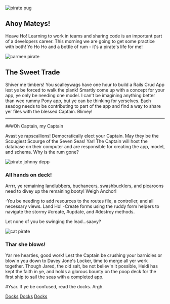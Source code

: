 ![pirate pug](http://i.giphy.com/26BRHK4RwGJZGKVhK.gif)

## Ahoy Mateys!

Heave Ho! Learning to work in teams and sharing code is an important part of a developers career. This morning we are going to get some practice with both! Yo Ho Ho and a bottle of rum - it's a pirate's life for me!

![carmen pirate](http://i.giphy.com/3o6Ztmv90JW3yyXMmA.gif)

## The Sweet Trade
Shiver me timbers! You scalleywags have one hour to build a Rails Crud App lest ye be forced to walk the plank! Smartly come up with a concept for your app, ye only be needing one model. I can't be imagining anything better than wee rummy Pony app, but ye can be thinking for yerselves. Each seadog needs to be contributing to part of the app and find a way to share yer files with the blessed Captain. Blimey!

*************

###Oh Captain, my Captain

Avast ye rapscallions! Democratically elect your Captain. May they be the Scougiest Scourge of the Seven Seas! Yar! The Captain will host the database on their computer and are responsible for creating the app, model, and schema. Why is the rum gone?

![pirate johnny depp](http://i.perezhilton.com/wp-content/uploads/2013/12/jack-sparrow-johnny-depp-surprised-pirate.gif)

### All hands on deck!
Arrrr, ye remaining landlubbers, buchaneers, swashbucklers, and picaroons need to divey up the remaining booty! Weigh Anchor!

-You be needing to add resources to the routes file, a controller, and all necessary views. Land Ho!
-Create forms using the ruddy form helpers to navigate the stormy #create, #update, and #destroy methods.

Let none of you be swinging the lead...saavy?

![cat pirate](https://media.giphy.com/media/Vje57UPwGAHJK/source.gif)

### Thar she blows!
Yar me hearties, good work! Lest the Captain be crushing your barnicles or blow'n you down to Davey Jone's Locker, time to merge all yer werk together. Though Jared, the old salt, be not believ'n it possible, Heidi has kept the faith in ye, and holds a glorous bounty on the poop deck for the first ship to sail the seas with a completed app.

#Ysar.
 If ye be confused, read the docks. Argh.

[Docks](http://www.thewayofthepirates.com/pirate-life/pirate-slang/)
[Docks](http://reference.yourdictionary.com/resources/pirate-terms-phrases.html)
[Docks](http://www.pirateglossary.com/namecalling/)

